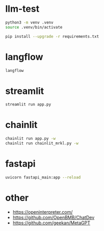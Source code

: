 # llm-test

```sh
python3 -m venv .venv
source .venv/bin/activate
```

```sh
pip install --upgrade -r requirements.txt
```

# langflow

```sh
langflow
```

# streamlit

```sh
streamlit run app.py
```

# chainlit

```sh
chainlit run app.py -w
chainlit run chainlit_mrkl.py -w
```

# fastapi

```sh
uvicorn fastapi_main:app --reload
```

# other

- https://openinterpreter.com/
- https://github.com/OpenBMB/ChatDev
- https://github.com/geekan/MetaGPT
